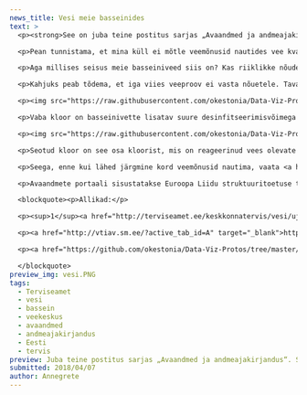```yaml
---
news_title: Vesi meie basseinides
text: >
  <p><strong>See on juba teine postitus sarjas „Avaandmed ja andmeajakirjandus“. Sel korral piilume Terviseameti veeproovide andmestikku ja uurime, milline on veekvaliteet Eesti ujulates ja veekeskustes.</strong></p>

  <p>Pean tunnistama, et mina küll ei mõtle veemõnusid nautides vee kvaliteedile, eriti ujulates või veekeskustes. Samas on basseinide seisev vesi ja inimeste suur hulk veekvaliteedi seisukohalt oluliseks riskifaktoriks. Õnneks jälgitakse ujulates ja veekeskustes veekvaliteeti igapäevaselt ja vähemalt kord kuus teostatakse ka laboratoorseid uuringuid. Vastavad andmed esitatakse Terviseametile ning ujulate veeproovide analüüsid on kõigile kättesaadavad <a href="http://vtiav.sm.ee/?active_tab_id=U" target="_blank">SIIN</a>).</p>

  <p>Aga millises seisus meie basseiniveed siis on? Kas riiklikke nõudeid on lihtne täita? Nendele küsimustele vastamiseks saame kasutada Terviseameti avaandmeid, võttes vaatluse alla basseinide veeproovid, mis on tehtud vahemikus jaanuar 2016 kuni juuni 2017 (sel perioodil on hinnatud 386 basseini ja mullivanni veekvaliteeti 7496 korral).</p>

  <p>Kahjuks peab tõdema, et iga viies veeproov ei vasta nõuetele. Tavaliselt vaadatakse ühes veeproovis 5-17 näitajat. Nõuetele mittevastavate veeproovide puhul on 72% juhtudest põhjuseks üks negatiivne näitaja ja 21% kaks negatiivset näitajat. Eestis on basseinivee kvaliteedinõuetele mittevastavuse peamisteks põhjusteks kõige sagedamini vaba ja seotud kloor, mis kuuluvad enimkasutatuima basseinivee desinfitseerimise vahendi koostisesse. </p>

  <p><img src="https://raw.githubusercontent.com/okestonia/Data-Viz-Protos/master/basseinivesi/vaba_kloor.png" style="width: 100%;"></p>

  <p>Vaba kloor on basseinivette lisatav suure desinfitseerimisvõimega aine, mille eesmärk on hoida vesi puhas ja selge. See on see osa vees olevast kloorist, mis ei ole veel reageerinud vees leiduvate orgaaniliste ainetega ega põhjusta naha või silmade ärritust. Üldjuhul (75% proovidest) jääb see näitaja ettenähtud 0,5–1,5 mg/l vahemikku. Kui vaba kloori näitaja ei vasta nõuetele, siis on reeglina probleemiks liiga väike kogus; harva (2% juhtudest) on see näitaja liiga kõrge (üle 2 mg/l).</p>

  <p><img src="https://raw.githubusercontent.com/okestonia/Data-Viz-Protos/master/basseinivesi/seotud_kloor.png" style="width: 100%;"></p>

  <p>Seotud kloor on see osa kloorist, mis on reageerinud vees olevate ammooniumiühenditega, mis omakorda tekivad näiteks higist, uriinist, surnud naharakkudest, bakteritest, päevituskreemist jm. Seotud kloori nimetatakse ka klooramiiniks ning just see tekitabki nn kloorihaisu, mida peetakse ekslikult  liigse kloori tunnuseks. Mida suurem on basseini koormus ja sellest tulenev vee reostumine ning mida vähem puhastatud ja värsket vett juurde tuleb, seda suurem on seotud kloori sisaldus, mis põhjustab silmade, naha ja hingamisteede ärritusi. Kvaliteedi osas on seotud kloorile on seatud ainult ülemine piir. Soojemas basseinis (temperatuur üle 31 °C) võib seotud kloori olla kuni 0,5 mg/l, jahedamas basseinis (temperatuur kuni 31 °C) kuni 0,4 mg/l. Vaadeldud statistika kohaselt ületab seotud kloori osakaal lubatud piirmäära igas viiendas veeproovis.</p>

  <p>Seega, enne kui lähed järgmine kord veemõnusid nautima, vaata <a href="http://vtiav.sm.ee/?active_tab_id=U" target="_blank">SIIT</a> järgi, kas selle basseini vesi on ikka heas korras.</p>

  <p>Avaandmete portaali sisustatakse Euroopa Liidu struktuuritoetuse toetusskeemist "Infoühiskonna teadlikkuse tõstmine", mida rahastab Euroopa Regionaalarengu Fond. Projekti tegevusi viib ellu MTÜ Open Knowledge Estonia.</p>

  <blockquote><p>Allikad:</p>

  <p><sup>1</sup><a href="http://terviseamet.ee/keskkonnatervis/vesi/ujulad.html" target="_blank"> http://terviseamet.ee/keskkonnatervis/vesi/ujulad.html </a></p>

  <p><a href="http://vtiav.sm.ee/?active_tab_id=A" target="_blank">http://vtiav.sm.ee/?active_tab_id=A</a></p>

  <p><a href="https://github.com/okestonia/Data-Viz-Protos/tree/master/basseinivesi" target="_blank">https://github.com/okestonia/Data-Viz-Protos/tree/master/basseinivesi</a></p>

  </blockquote>
preview_img: vesi.PNG
tags:
  - Terviseamet
  - vesi
  - bassein
  - veekeskus
  - avaandmed
  - andmeajakirjandus
  - Eesti
  - tervis
preview: Juba teine postitus sarjas „Avaandmed ja andmeajakirjandus“. See kord piilume Terviseameti veeproovide andmestikku ja uurime, milline on veekvaliteet Eesti ujulates ja veekeskustes.
submitted: 2018/04/07
author: Annegrete
---
```

